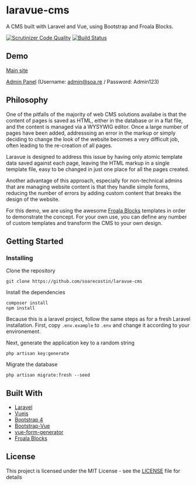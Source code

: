 # laravue-cms

A CMS built with Laravel and Vue, using Bootstrap and Froala Blocks.

[![Scrutinizer Code Quality](https://scrutinizer-ci.com/g/soarecostin/laravue-cms/badges/quality-score.png?b=master)](https://scrutinizer-ci.com/g/soarecostin/laravue-cms/?branch=master)
[![Build Status](https://scrutinizer-ci.com/g/soarecostin/laravue-cms/badges/build.png?b=master)](https://scrutinizer-ci.com/g/soarecostin/laravue-cms/build-status/master)

## Demo
[Main site](https://laravue.soa.re/)

[Admin Panel](https://laravue.soa.re/admin)
(Username: admin@soa.re / Password: Admin123)

## Philosophy
One of the pitfalls of the majority of web CMS solutions availabe is that the content of pages is saved as HTML, either in the database or in a flat file, and the content is managed via a WYSYWIG editor. Once a large number of pages have been added, addresssing an error in the markup or simply deciding to change the look of the website becomes a very difficult job, often leading to the re-creation of all pages.

Laravue is designed to address this issue by having only atomic template data saved against each page, leaving the HTML markup in a single template file, easy to be changed in just one place for all the pages created.

Another advantage of this approach, especially for non-technical admins that are managing website content is that they handle simple forms, reducing the number of errors by adding custom content that breaks the design of the website.

For this demo, we are using the awesome [Froala Blocks](https://www.froala.com/design-blocks) templates in order to demonstrate the concept. For your own use, you can define any number of custom templates and transform the CMS to your own design.


## Getting Started

### Installing

Clone the repository
```
git clone https://github.com/soarecostin/laravue-cms
```

Install the dependencies

```
composer install
npm install
```

Because this is a laravel project, follow the same steps as for a fresh Laravel installation. First, copy `.env.example` to `.env` and change it according to your environement.

Next, generate the application key to a random string

```
php artisan key:generate
```

Migrate the database

```
php artisan migrate:fresh --seed
```

## Built With

* [Laravel](https://laravel.com)
* [Vuejs](https://vuejs.org/)
* [Bootstrap 4](https://getbootstrap.com/)
* [Bootstrap-Vue](https://bootstrap-vue.js.org/)
* [vue-form-generator](https://github.com/vue-generators/vue-form-generator)
* [Froala Blocks](https://www.froala.com/design-blocks)

## License

This project is licensed under the MIT License - see the [LICENSE](LICENSE) file for details
